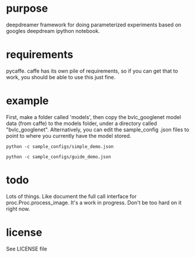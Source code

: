purpose
=======
deepdreamer framework for doing parameterized experiments based on googles deepdream ipython notebook.

requirements
=======
pycaffe.  caffe has its own pile of requirements, so if you can get that to work, you should be able to use this just fine.

example
=======

First, make a folder called 'models', then copy the bvlc_googlenet model data (from caffe) to the models folder, under a directory called "bvlc_googlenet". Alternatively, you can edit the sample_config .json files to point to where you currently have the model stored.

```
python -c sample_configs/simple_demo.json
```

```
python -c sample_configs/guide_demo.json
```

todo
======
Lots of things.  Like document the full call interface for proc.Proc.process_image.  It's a work in progress.  Don't be too hard on it right now.

license
=======

See LICENSE file